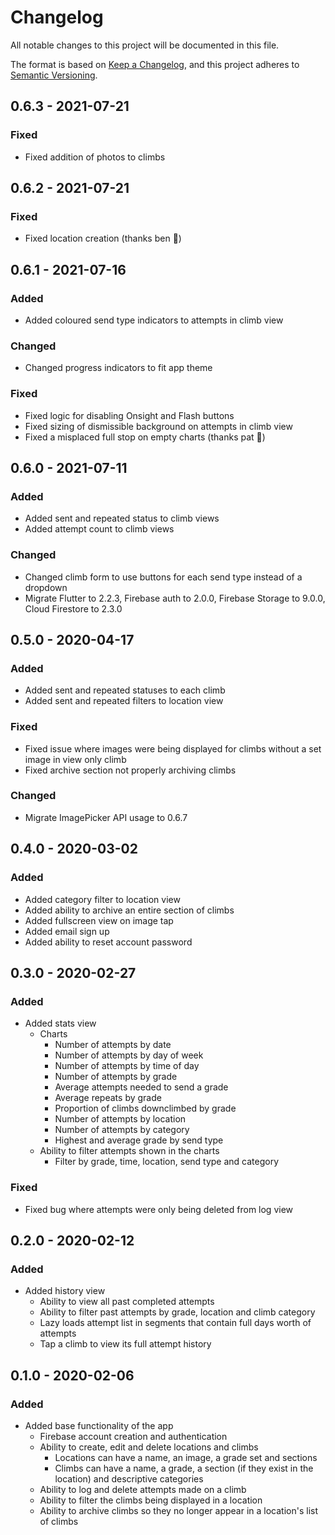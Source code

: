 # Changelog

All notable changes to this project will be documented in this file.

The format is based on [Keep a Changelog](https://keepachangelog.com/en/1.0.0/),
and this project adheres to [Semantic Versioning](https://semver.org/spec/v2.0.0.html).

## 0.6.3 - 2021-07-21

### Fixed

- Fixed addition of photos to climbs

## 0.6.2 - 2021-07-21

### Fixed

- Fixed location creation (thanks ben :confetti_ball:)

## 0.6.1 - 2021-07-16

### Added

- Added coloured send type indicators to attempts in climb view

### Changed

- Changed progress indicators to fit app theme

### Fixed

- Fixed logic for disabling Onsight and Flash buttons
- Fixed sizing of dismissible background on attempts in climb view
- Fixed a misplaced full stop on empty charts (thanks pat :tada:)

## 0.6.0 - 2021-07-11

### Added

- Added sent and repeated status to climb views
- Added attempt count to climb views

### Changed

- Changed climb form to use buttons for each send type instead of a dropdown
- Migrate Flutter to 2.2.3, Firebase auth to 2.0.0, Firebase Storage to 9.0.0, Cloud Firestore to 2.3.0

## 0.5.0 - 2020-04-17

### Added

- Added sent and repeated statuses to each climb
- Added sent and repeated filters to location view

### Fixed

- Fixed issue where images were being displayed for climbs without a set image in view only climb 
- Fixed archive section not properly archiving climbs

### Changed

- Migrate ImagePicker API usage to 0.6.7 

## 0.4.0 - 2020-03-02

### Added

- Added category filter to location view
- Added ability to archive an entire section of climbs
- Added fullscreen view on image tap
- Added email sign up 
- Added ability to reset account password

## 0.3.0 - 2020-02-27

### Added

- Added stats view
    - Charts
        - Number of attempts by date
        - Number of attempts by day of week
        - Number of attempts by time of day
        - Number of attempts by grade
        - Average attempts needed to send a grade
        - Average repeats by grade
        - Proportion of climbs downclimbed by grade
        - Number of attempts by location
        - Number of attempts by category
        - Highest and average grade by send type
    - Ability to filter attempts shown in the charts
        - Filter by grade, time, location, send type and category

### Fixed

- Fixed bug where attempts were only being deleted from log view

## 0.2.0 - 2020-02-12

### Added

- Added history view
    - Ability to view all past completed attempts
    - Ability to filter past attempts by grade, location and climb category
    - Lazy loads attempt list in segments that contain full days worth of attempts
    - Tap a climb to view its full attempt history

## 0.1.0 - 2020-02-06

### Added

- Added base functionality of the app
    - Firebase account creation and authentication
    - Ability to create, edit and delete locations and climbs
        - Locations can have a name, an image, a grade set and sections
        - Climbs can have a name, a grade, a section (if they exist in the location) and descriptive categories
    - Ability to log and delete attempts made on a climb
    - Ability to filter the climbs being displayed in a location
    - Ability to archive climbs so they no longer appear in a location's list of climbs
